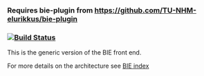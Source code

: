 ### Requires bie-plugin from https://github.com/TU-NHM-elurikkus/bie-plugin

###    [![Build Status](https://travis-ci.org/AtlasOfLivingAustralia/generic-bie.svg?branch=master)](https://travis-ci.org/AtlasOfLivingAustralia/generic-bie)

This is the generic version of the BIE front end.

For more details on the architecture see [BIE index](http://github.com/AtlasOfLivingAustralia/bie-index)
